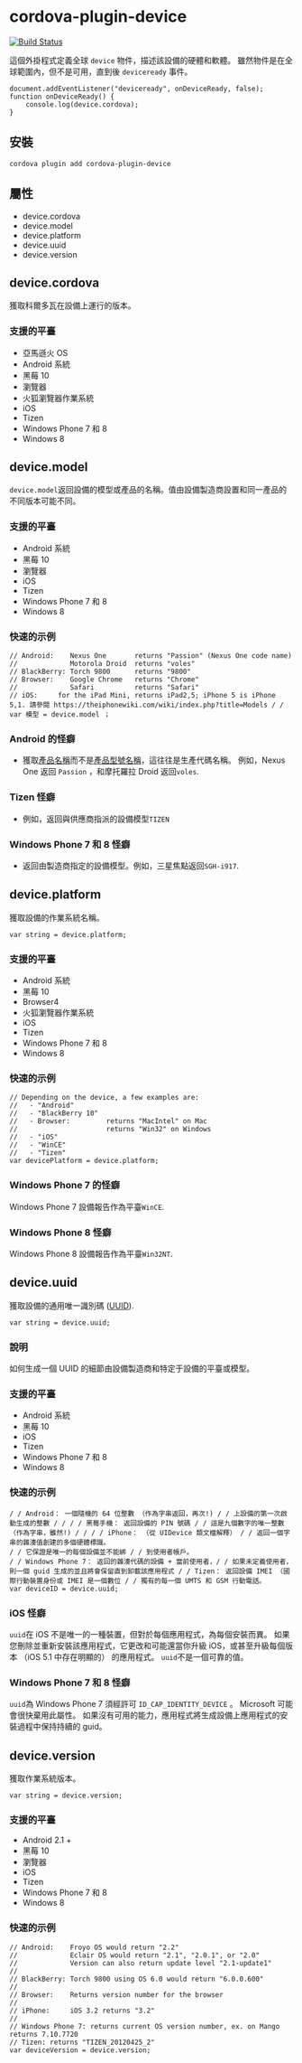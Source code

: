 <!--
# license: Licensed to the Apache Software Foundation (ASF) under one
#         or more contributor license agreements.  See the NOTICE file
#         distributed with this work for additional information
#         regarding copyright ownership.  The ASF licenses this file
#         to you under the Apache License, Version 2.0 (the
#         "License"); you may not use this file except in compliance
#         with the License.  You may obtain a copy of the License at
#
#           https://www.apache.org/licenses/LICENSE-2.0
#
#         Unless required by applicable law or agreed to in writing,
#         software distributed under the License is distributed on an
#         "AS IS" BASIS, WITHOUT WARRANTIES OR CONDITIONS OF ANY
#         KIND, either express or implied.  See the License for the
#         specific language governing permissions and limitations
#         under the License.
-->

# cordova-plugin-device

[![Build Status](https://travis-ci.org/apache/cordova-plugin-device.svg?branch=master)](https://travis-ci.org/apache/cordova-plugin-device)

這個外掛程式定義全球 `device` 物件，描述該設備的硬體和軟體。 雖然物件是在全球範圍內，但不是可用，直到後 `deviceready` 事件。

    document.addEventListener("deviceready", onDeviceReady, false);
    function onDeviceReady() {
        console.log(device.cordova);
    }
    

## 安裝

    cordova plugin add cordova-plugin-device
    

## 屬性

  * device.cordova
  * device.model
  * device.platform
  * device.uuid
  * device.version

## device.cordova

獲取科爾多瓦在設備上運行的版本。

### 支援的平臺

  * 亞馬遜火 OS
  * Android 系統
  * 黑莓 10
  * 瀏覽器
  * 火狐瀏覽器作業系統
  * iOS
  * Tizen
  * Windows Phone 7 和 8
  * Windows 8

## device.model

`device.model`返回設備的模型或產品的名稱。值由設備製造商設置和同一產品的不同版本可能不同。

### 支援的平臺

  * Android 系統
  * 黑莓 10
  * 瀏覽器
  * iOS
  * Tizen
  * Windows Phone 7 和 8
  * Windows 8

### 快速的示例

    // Android:    Nexus One       returns "Passion" (Nexus One code name)
    //             Motorola Droid  returns "voles"
    // BlackBerry: Torch 9800      returns "9800"
    // Browser:    Google Chrome   returns "Chrome"
    //             Safari          returns "Safari"
    // iOS:     for the iPad Mini, returns iPad2,5; iPhone 5 is iPhone 5,1. 請參閱 https://theiphonewiki.com/wiki/index.php?title=Models / / var 模型 = device.model ；
    

### Android 的怪癖

  * 獲取[產品名稱](https://developer.android.com/reference/android/os/Build.html#PRODUCT)而不是[產品型號名稱](https://developer.android.com/reference/android/os/Build.html#MODEL)，這往往是生產代碼名稱。 例如，Nexus One 返回 `Passion` ，和摩托羅拉 Droid 返回`voles`.

### Tizen 怪癖

  * 例如，返回與供應商指派的設備模型`TIZEN`

### Windows Phone 7 和 8 怪癖

  * 返回由製造商指定的設備模型。例如，三星焦點返回`SGH-i917`.

## device.platform

獲取設備的作業系統名稱。

    var string = device.platform;
    

### 支援的平臺

  * Android 系統
  * 黑莓 10
  * Browser4
  * 火狐瀏覽器作業系統
  * iOS
  * Tizen
  * Windows Phone 7 和 8
  * Windows 8

### 快速的示例

    // Depending on the device, a few examples are:
    //   - "Android"
    //   - "BlackBerry 10"
    //   - Browser:         returns "MacIntel" on Mac
    //                      returns "Win32" on Windows
    //   - "iOS"
    //   - "WinCE"
    //   - "Tizen"
    var devicePlatform = device.platform;
    

### Windows Phone 7 的怪癖

Windows Phone 7 設備報告作為平臺`WinCE`.

### Windows Phone 8 怪癖

Windows Phone 8 設備報告作為平臺`Win32NT`.

## device.uuid

獲取設備的通用唯一識別碼 ([UUID](https://en.wikipedia.org/wiki/Universally_Unique_Identifier)).

    var string = device.uuid;
    

### 說明

如何生成一個 UUID 的細節由設備製造商和特定于設備的平臺或模型。

### 支援的平臺

  * Android 系統
  * 黑莓 10
  * iOS
  * Tizen
  * Windows Phone 7 和 8
  * Windows 8

### 快速的示例

    / / Android： 一個隨機的 64 位整數 （作為字串返回，再次!) / / 上設備的第一次啟動生成的整數 / / / / 黑莓手機： 返回設備的 PIN 號碼 / / 這是九個數字的唯一整數 （作為字串，雖然!) / / / / iPhone： （從 UIDevice 類文檔解釋） / / 返回一個字串的雜湊值創建的多個硬體標識。
    / / 它保證是唯一的每個設備並不能綁 / / 到使用者帳戶。
    / / Windows Phone 7： 返回的雜湊代碼的設備 + 當前使用者，/ / 如果未定義使用者，則一個 guid 生成的並且將會保留直到卸載該應用程式 / / Tizen： 返回設備 IMEI （國際行動裝置身份或 IMEI 是一個數位 / / 獨有的每一個 UMTS 和 GSM 行動電話。
    var deviceID = device.uuid;
    

### iOS 怪癖

`uuid`在 iOS 不是唯一的一種裝置，但對於每個應用程式，為每個安裝而異。 如果您刪除並重新安裝該應用程式，它更改和可能還當你升級 iOS，或甚至升級每個版本 （iOS 5.1 中存在明顯的） 的應用程式。 `uuid`不是一個可靠的值。

### Windows Phone 7 和 8 怪癖

`uuid`為 Windows Phone 7 須經許可 `ID_CAP_IDENTITY_DEVICE` 。 Microsoft 可能會很快棄用此屬性。 如果沒有可用的能力，應用程式將生成設備上應用程式的安裝過程中保持持續的 guid。

## device.version

獲取作業系統版本。

    var string = device.version;
    

### 支援的平臺

  * Android 2.1 +
  * 黑莓 10
  * 瀏覽器
  * iOS
  * Tizen
  * Windows Phone 7 和 8
  * Windows 8

### 快速的示例

    // Android:    Froyo OS would return "2.2"
    //             Eclair OS would return "2.1", "2.0.1", or "2.0"
    //             Version can also return update level "2.1-update1"
    //
    // BlackBerry: Torch 9800 using OS 6.0 would return "6.0.0.600"
    //
    // Browser:    Returns version number for the browser
    //
    // iPhone:     iOS 3.2 returns "3.2"
    //
    // Windows Phone 7: returns current OS version number, ex. on Mango returns 7.10.7720
    // Tizen: returns "TIZEN_20120425_2"
    var deviceVersion = device.version;